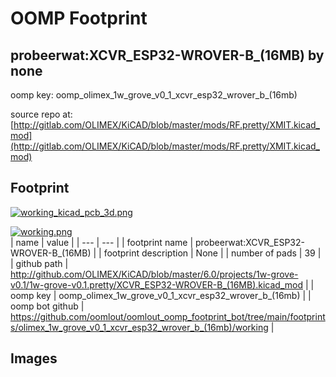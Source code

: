 # OOMP Footprint  
## probeerwat:XCVR_ESP32-WROVER-B_(16MB)  by none  
  
oomp key: oomp_olimex_1w_grove_v0_1_xcvr_esp32_wrover_b_(16mb)  
  
source repo at: [http://gitlab.com/OLIMEX/KiCAD/blob/master/mods/RF.pretty/XMIT.kicad_mod](http://gitlab.com/OLIMEX/KiCAD/blob/master/mods/RF.pretty/XMIT.kicad_mod)  
## Footprint  
  
[![working_kicad_pcb_3d.png](working_kicad_pcb_3d_600.png)](working_kicad_pcb_3d.png)  
  
[![working.png](working_600.png)](working.png)  
| name | value | 
| --- | --- | 
| footprint name | probeerwat:XCVR_ESP32-WROVER-B_(16MB) | 
| footprint description | None | 
| number of pads | 39 | 
| github path | http://github.com/OLIMEX/KiCAD/blob/master/6.0/projects/1w-grove-v0.1/1w-grove-v0.1.pretty/XCVR_ESP32-WROVER-B_(16MB).kicad_mod | 
| oomp key | oomp_olimex_1w_grove_v0_1_xcvr_esp32_wrover_b_(16mb) | 
| oomp bot github | https://github.com/oomlout/oomlout_oomp_footprint_bot/tree/main/footprints/olimex_1w_grove_v0_1_xcvr_esp32_wrover_b_(16mb)/working | 
## Images  
